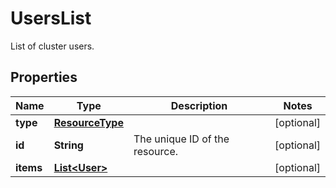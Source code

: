

# UsersList

List of cluster users.
## Properties

| Name | Type | Description | Notes |
| ------------ | ------------- | ------------- | ------------- |
| **type** | [**ResourceType**](ResourceType.md) |  |  [optional] |
| **id** | **String** | The unique ID of the resource. |  [optional] |
| **items** | [**List&lt;User&gt;**](User.md) |  |  [optional] |


